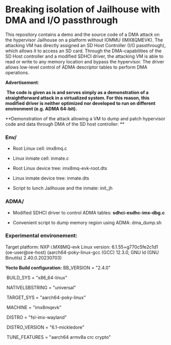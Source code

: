 # Breaking isolation of Jailhouse with DMA and I/O passthrough
This repository contains a demo and the source code of a DMA attack on the hypervisor Jailhouse on a platform without IOMMU (IMX8QMEVK).  The attacking VM has directly assigned an SD Host Controller (I/O passthrough), which allows it to access an SD card. Through the DMA-capabilities of the SD Host controller and a modified SDHCI driver, the attacking VM is able to read or write to any memory location and bypass the hypervisor.  The driver allows low-level control of ADMA descriptor tables to perform DMA operations. 

**Advertisement**:

​	**The code is given as is and serves simply as a demonstration of a straightforward attack in a virtualized system. For this reason, this modified driver is neither optimized nor developed to run on different environment (e.g. ADMA 64-bit).**



**Demonstration of the attack allowing a VM to dump and patch hypervisor code and data through DMA of the SD host controller:
**


### Env/
- Root Linux cell: imx8mq.c

- Linux inmate cell: inmate.c
- Root Linux device tree: imx8mq-evk-root.dts
- Linux inmate device tree: inmate.dts
- Script to lunch Jailhouse and the inmate: init_jh

### ADMA/
- Modified SDHCI driver to control ADMA tables: **sdhci-esdhc-imx-dbg.c**

- Convenient script to dump memory region using ADMA: dma_dump.sh

### Experimental environement:

Target platform: NXP i.MX8MQ-evk
Linux version: 6.1.55+g770c5fe2c1d1 (oe-user@oe-host) (aarch64-poky-linux-gcc (GCC) 12.3.0, GNU ld (GNU Binutils) 2.40.0.20230703)

**Yocto Build configuration:**
	BB_VERSION           = "2.4.0"

​	BUILD_SYS            = "x86_64-linux"

​	NATIVELSBSTRING      = "universal"

​	TARGET_SYS           = "aarch64-poky-linux"

​	MACHINE              = "imx8mqevk"

​	DISTRO               = "fsl-imx-wayland"

​	DISTRO_VERSION       = "6.1-mickledore"

​	TUNE_FEATURES        = "aarch64 armv8a crc crypto"

